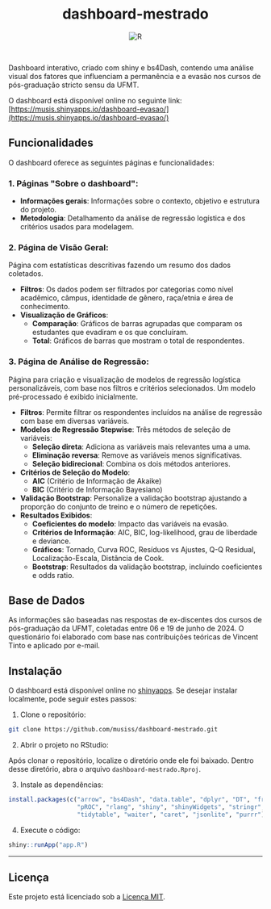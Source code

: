 
<h1 align="center">dashboard-mestrado</h1>

<p align="center">
	<img src="https://img.shields.io/badge/R-276DC3.svg?style=default&logo=R&logoColor=white" alt="R">
</p>

<br>

Dashboard interativo, criado com shiny e bs4Dash, contendo uma análise visual dos fatores que influenciam a permanência e a evasão nos cursos de pós-graduação stricto sensu da UFMT.

O dashboard está disponível online no seguinte link: [https://musis.shinyapps.io/dashboard-evasao/](https://musis.shinyapps.io/dashboard-evasao/)


## Funcionalidades

O dashboard oferece as seguintes páginas e funcionalidades:

### 1. Páginas "Sobre o dashboard":
   - **Informações gerais**: Informações sobre o contexto, objetivo e estrutura do projeto.
   - **Metodologia**: Detalhamento da análise de regressão logística e dos critérios usados para modelagem.

### 2. Página de Visão Geral:
Página com estatísticas descritivas fazendo um resumo dos dados coletados.
   - **Filtros**: Os dados podem ser filtrados por categorias como nível acadêmico, câmpus, identidade de gênero, raça/etnia e área de conhecimento.
   - **Visualização de Gráficos**: 
     - **Comparação**: Gráficos de barras agrupadas que comparam os estudantes que evadiram e os que concluíram.
     - **Total**: Gráficos de barras que mostram o total de respondentes.

### 3. Página de Análise de Regressão:
Página para criação e visualização de modelos de regressão logística personalizáveis, com base nos filtros e critérios selecionados. Um modelo pré-processado é exibido inicialmente.
   - **Filtros**: Permite filtrar os respondentes incluídos na análise de regressão com base em diversas variáveis.
   - **Modelos de Regressão Stepwise**: Três métodos de seleção de variáveis:
     - **Seleção direta**: Adiciona as variáveis mais relevantes uma a uma.
     - **Eliminação reversa**: Remove as variáveis menos significativas.
     - **Seleção bidirecional**: Combina os dois métodos anteriores.
   - **Critérios de Seleção do Modelo**:
     - **AIC** (Critério de Informação de Akaike)
     - **BIC** (Critério de Informação Bayesiano)
   - **Validação Bootstrap**: Personalize a validação bootstrap ajustando a proporção do conjunto de treino e o número de repetições.
   - **Resultados Exibidos**:
     - **Coeficientes do modelo**: Impacto das variáveis na evasão.
     - **Critérios de Informação**: AIC, BIC, log-likelihood, grau de liberdade e deviance.
     - **Gráficos**: Tornado, Curva ROC, Resíduos vs Ajustes, Q-Q Residual, Localização-Escala, Distância de Cook.
     - **Bootstrap**: Resultados da validação bootstrap, incluindo coeficientes e odds ratio.



## Base de Dados

As informações são baseadas nas respostas de ex-discentes dos cursos de pós-graduação da UFMT, coletadas entre 06 e 19 de junho de 2024. O questionário foi elaborado com base nas contribuições teóricas de Vincent Tinto e aplicado por e-mail.


##  Instalação

O dashboard está disponível online no [shinyapps](https://musis.shinyapps.io/dashboard-evasao/). Se desejar instalar localmente, pode seguir estes passos:

1. Clone o repositório:
 ```bash
git clone https://github.com/musiss/dashboard-mestrado.git
 ```
2. Abrir o projeto no RStudio:
   
Após clonar o repositório, localize o diretório onde ele foi baixado. Dentro desse diretório, abra o arquivo `dashboard-mestrado.Rproj`.

3. Instale as dependências:
```R
install.packages(c("arrow", "bs4Dash", "data.table", "dplyr", "DT", "fresh", "highcharter", 
                   "pROC", "rlang", "shiny", "shinyWidgets", "stringr", "tidyr", 
                   "tidytable", "waiter", "caret", "jsonlite", "purrr"))
```

4. Execute o código:
```R
shiny::runApp("app.R")
```

---

## Licença

Este projeto está licenciado sob a [Licença MIT](https://github.com/musiss/dashboard-mestrado/blob/main/LICENSE).
